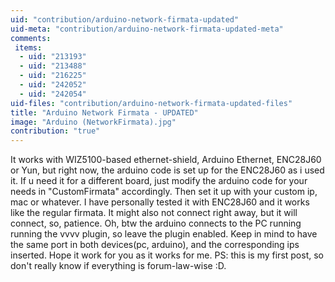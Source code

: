 ```yaml
---
uid: "contribution/arduino-network-firmata-updated"
uid-meta: "contribution/arduino-network-firmata-updated-meta"
comments: 
 items: 
  - uid: "213193"
  - uid: "213488"
  - uid: "216225"
  - uid: "242052"
  - uid: "242054"
uid-files: "contribution/arduino-network-firmata-updated-files"
title: "Arduino Network Firmata - UPDATED"
image: "Arduino (NetworkFirmata).jpg"
contribution: "true"
---
```


It works with WIZ5100-based ethernet-shield, Arduino Ethernet, ENC28J60 or Yun, but right now, the arduino code is set up for the ENC28J60  as i used it.
If u need it for a different board, just modify the arduino code for your needs in "CustomFirmata" accordingly.
Then set it up with your custom ip, mac or whatever.
I have personally tested it with ENC28J60 and it works like the regular firmata.
It might also not connect right away, but it will connect, so, patience.
Oh, btw the arduino connects to the PC running running the vvvv plugin, so leave the plugin enabled.
Keep in mind to have the same port in both devices(pc, arduino), and the corresponding ips inserted. 
Hope it work for you as it works for me.
PS: this is my first post, so don't really know if everything is forum-law-wise :D.
